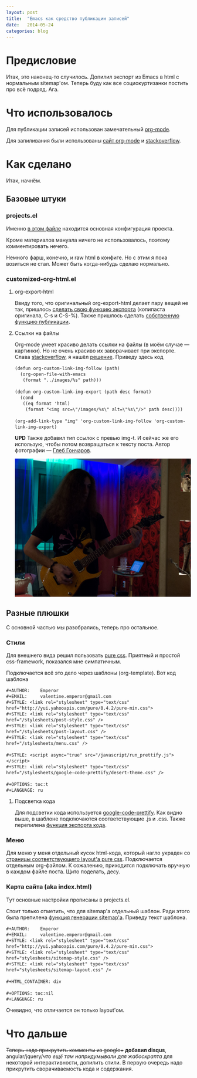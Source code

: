 ```yaml
---
layout: post
title:  "Emacs как средство публикации записей"
date:   2014-05-24
categories: blog
---
```


# Предисловие

Итак, это наконец-то случилось. Допилил экспорт из Emacs в html с нормальным sitemap'ом. Теперь буду как все социокуртизанки постить про всё подряд. Ага.

# Что использовалось

Для публикации записей использован замечательный [org-mode](http://www.emacswiki.org/emacs/OrgMode).

Для запиливания были использованы [сайт org-mode](http://orgmode.org/) и [stackoverflow](http://stackoverflow.com/).

# Как сделано

Итак, начнём.

## Базовые штуки

### projects.el

Именно [в этом файле](https://github.com/vemperor/Blog-Source/blob/master/projects.el) находится основная конфигурация проекта.

Кроме материалов мануала ничего не использовалось, поэтому комментировать нечего.

Немного фарш, конечно, и raw html в конфиге. Но с этим я пока возиться не стал. Может быть когда-нибудь сделаю нормально.

### customized-org-html.el

1.  org-export-html

    Ввиду того, что оригинальный org-export-html делает пару вещей не так, пришлось [сделать свою функцию экспорта](https://github.com/vemperor/emacs_config/blob/20999812763e86b95dfe84c3d57bbe8c1f28c416/.emacs.d/global/customized-org-html.el#L587) (копипаста оригинала, C-s и C-S-%). Также пришлось сделать [собственную функцию публикации](https://github.com/vemperor/emacs_config/blob/20999812763e86b95dfe84c3d57bbe8c1f28c416/.emacs.d/global/customized-org-html.el#L45).

2.  Ссылки на файлы

    Org-mode умеет красиво делать ссылки на файлы (в моём случае — картинки). Но не очень красиво их заворачивает при экспорте. Слава [stackoverflow](http://stackoverflow.com/), я нашёл [решение](http://stackoverflow.com/questions/14684263/how-to-org-mode-image-absolute-path-of-export-html). Приведу здесь код

        (defun org-custom-link-img-follow (path)
          (org-open-file-with-emacs
           (format "../images/%s" path)))

        (defun org-custom-link-img-export (path desc format)
          (cond
           ((eq format 'html)
            (format "<img src=\"/images/%s\" alt=\"%s\"/>" path desc))))

        (org-add-link-type "img" 'org-custom-link-img-follow 'org-custom-link-img-export)

    **UPD**
    Также добавил тип ссылок с превью img-t. И сейчас же его использую, чтобы потом возвращаться к тексту поста. Автор фотографии — [Глеб Гончаров](http://gongled.ru/).

    ![Тестовое изображение](/assets/img/posts/2014-05-24-emacs-blogging/test.jpg)

## Разные плюшки

С основной частью мы разобрались, теперь про остальное.

### Стили

Для внешнего вида решил пользовать [pure css](http://purecss.io/). Приятный и простой css-framework, показался мне симпатичным.

Подключается всё это дело через шаблоны (org-template). Вот код шаблона

    #+AUTHOR:    Emperor
    #+EMAIL:     valentine.emperor@gmail.com
    #+STYLE: <link rel="stylesheet" type="text/css" href="http://yui.yahooapis.com/pure/0.4.2/pure-min.css">
    #+STYLE: <link rel="stylesheet" type="text/css" href="/stylesheets/post-style.css" />
    #+STYLE: <link rel="stylesheet" type="text/css" href="/stylesheets/post-layout.css" />
    #+STYLE: <link rel="stylesheet" type="text/css" href="/stylesheets/menu.css" />

    #+STYLE: <script async="true" src="/javascript/run_prettify.js"></script>
    #+STYLE: <link rel="stylesheet" type="text/css" href="/stylesheets/google-code-prettify/desert-theme.css" />

    #+OPTIONS: toc:t
    #+LANGUAGE: ru

1.  Подсветка кода

    Для подсветки кода используется [google-code-prettify](http://code.google.com/p/google-code-prettify/). Как видно выше, в шаблоне подключаются соответствующие .js и .css. Также перепилена [функция экспорта кода](https://github.com/vemperor/emacs_config/blob/20999812763e86b95dfe84c3d57bbe8c1f28c416/.emacs.d/global/customized-org-html.el#L147).

### Меню

Для меню у меня отдельный кусок html-кода, который нагло украден со [страницы соответствующего layout'а pure css](http://purecss.io/layouts/side-menu/). Подключается отдельным org-файлом. К сожалению, приходится подключать вручную в каждом файле поста. Щито поделать, десу.

### Карта сайта (aka index.html)

Тут основные настройки прописаны в projects.el.

Стоит только отметить, что для sitemap'а отдельный шаблон. Ради этого была препилена [функция генерации sitemap'а](https://github.com/vemperor/emacs_config/blob/20999812763e86b95dfe84c3d57bbe8c1f28c416/.emacs.d/global/customized-org-html.el#L53). Приведу текст шаблона.

    #+AUTHOR:    Emperor
    #+EMAIL:     valentine.emperor@gmail.com
    #+STYLE: <link rel="stylesheet" type="text/css" href="http://yui.yahooapis.com/pure/0.4.2/pure-min.css">
    #+STYLE: <link rel="stylesheet" type="text/css" href="stylesheets/sitemap-style.css" />
    #+STYLE: <link rel="stylesheet" type="text/css" href="stylesheets/sitemap-layout.css" />

    #+HTML_CONTAINER: div

    #+OPTIONS: toc:nil
    #+LANGUAGE: ru

Очевидно, что отличается он только layout'ом.

# Что дальше

~~Теперь надо прикрутить комменты из google+~~ **добавил disqus**, angular/jquery/_что ещё там напридумывали для жабоскрапта_ для некоторой интерактивности, допилить стили. В первую очередь надо прикрутить сворачиваемость кода и содержания.
